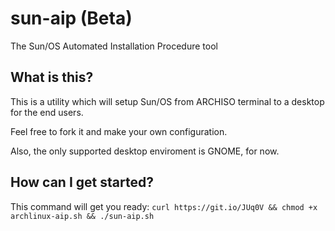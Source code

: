 # sun-aip (Beta)
The Sun/OS Automated Installation Procedure tool

## What is this?
This is a utility which will setup Sun/OS from ARCHISO terminal to a desktop for the end users.

Feel free to fork it and make your own configuration.

Also, the only supported desktop enviroment is GNOME, for now.

## How can I get started?
This command will get you ready: `curl https://git.io/JUq0V && chmod +x archlinux-aip.sh && ./sun-aip.sh`
